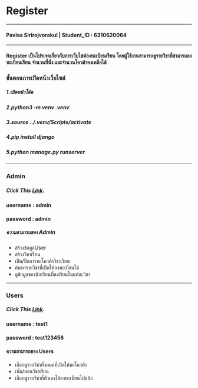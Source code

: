 # Register
------------------------------------------------
#### Pavisa Sirirojvorakul | Student_ID : 6310620064
---------------------------------------------------
#### Register เป็นโปรเจคเกี่ยวกับการเว็บไซต์ลงทะเบียนเรียน โดยผู้ใช้งานสามารถดูรายวิชาที่สามารถลงทะเบียนเรียน จำนวนที่นั่ง และจำนวนโควต้าคงเหลือได้

### ขั้นตอนการเปิดหน้าเว็บไซต์ 
#####  1.เปิดหน้าโค้ด
#####  2.python3 -m venv .venv
#####  3.source ../.venv/Scripts/activate
#####  4.pip install django
#####  5.python manage.py runserver

------------------------------------------------
### Admin
##### Click This *[Link](http://127.0.0.1:8000/admin).*
#### username : admin
#### password : admin

##### ความสามารถของ Admin
- สร้างข้อมูลUser
- สร้างวิชาเรียน
- เปิด/ปิดการขอโควต้าวิชาเรียน
- ค้นหารายวิชาที่เปิดให้ลงทะเบียนได้
- ดูข้อมูลของนักเรียนที่ลงเรียนในแต่ละวิชา
------------------------------------------------

### Users
##### Click This *[Link](http://127.0.0.1:8000/login).*
#### username : test1
#### password : test123456

#### ความสามารถของ Users
- เลือกดูรายวิชาทั้งหมดที่เปิดให้ขอโควต้า
- เพิ่ม/ถอนวิชาเรียน
- เลือกดูรายวิชาที่ตัวเองได้ลงทะเบียนไปแล้ว




